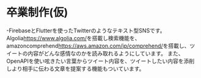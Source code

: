# 卒業制作(仮)

-FirebaseとFlutterを使ったTwitterのようなテキスト型SNSです。
Algolia<https://www.algolia.com/>を搭載し検索機能を、
amazoncomprehend<https://aws.amazon.com/jp/comprehend/>を搭載し、ツイートの内容がどんな感情なのかを読み取れるようにしています。
また、OpenAPIを使い呟きたい言葉からツイート内容を、ツイートしたい内容を添削しより相手に伝わる文章を提案する機能もついています。
<!-- 裏側ではPythonでユーザーごとの傾向を調べ、相手に沿った提案を行える機能を実装しています。 -->
